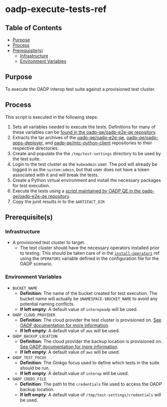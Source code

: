 # oadp-execute-tests-ref<!-- omit from toc -->

## Table of Contents<!-- omit from toc -->

- [Purpose](#purpose)
- [Process](#process)
- [Prerequisite(s)](#prerequisites)
  - [Infrastructure](#infrastructure)
  - [Environment Variables](#environment-variables)

## Purpose

To execute the OADP interop test suite against a provisioned test cluster.

## Process

This script is executed in the following steps:

1. Sets all variables needed to execute the tests. Definitions for many of these variables can be [found in the oadp-qe/oadp-e2e-qe repository](https://github.com/oadp-qe/oadp-e2e-qe/blob/release-v1.1/docs/overview/test_runner_vars.md).
2. Extracts the tar archives of the [oadp-qe/oadp-e2e-qe](https://github.com/oadp-qe/oadp-e2e-qe), [oadp-qe/oadp-apps-deployer](https://github.com/oadp-qe/oadp-apps-deployer), and [oadp-qe/mtc-python-client](https://github.com/oadp-qe/mtc-python-client) repositories to their respective directories.
3. Create and populate the the `/tmp/test-settings` directory to be used by the test suite.
4. Login to the test cluster as the `kubeadmin` user. The pod will already be logged in as the `system:admin`, but that user does not have a token associated with it and will break the tests.
6. Create a Python virtual environment and install the necessary packages for test execution.
7. Execute the tests using a [script maintained by OADP QE in the oadp-qe/oadp-e2e-qe repository](https://github.com/oadp-qe/oadp-e2e-qe/blob/release-v1.1/test_settings/scripts/test_runner.sh).
8. Copy the junit results in to the `$ARTIFACT_DIR`

## Prerequisite(s)

### Infrastructure

- A provisioned test cluster to target.
  - The test cluster should have the necessary operators installed prior to testing. This should be taken care of in the [`install-operators`](../../install-operators/README.md) ref using the `OPERATORS` variable defined in the configuration file for the OADP scenario.

### Environment Variables

- `BUCKET_NAME`
  - **Definition**: The name of the bucket created for test execution. The bucket name will actually be `$NAMESPACE-$BUCKET_NAME` to avoid any potential naming conflicts.
  - **If left empty**: A default value of `interopoadp` will be used.
- `OADP_CLOUD_PROVIDER`
  - **Definition**: The cloud provider the test cluster is provisioned on. [See OADP documentation for more information](https://github.com/oadp-qe/oadp-e2e-qe/blob/release-v1.1/docs/overview/test_runner_vars.md).
  - **If left empty**: A default value of `aws` will be used.
- `OADP_BACKUP_LOCATION`
  - **Definition**: The cloud provider the backup location is provisioned on. [See OADP documentation for more information](https://github.com/oadp-qe/oadp-e2e-qe/blob/release-v1.1/docs/overview/test_runner_vars.md).
  - **If left empty**: A default value of `aws` will be used.
- `OADP_TEST_FOCUS`
  - **Definition**: The Ginkgo focus used to define which tests in the suite should be run.
  - **If left empty**: A default value of `interop` will be used.
- `OADP_CREDS_FILE`
  - **Definition**: The path to the `credentials` file used to access the OADP backup location.
  - **If left empty**: A default value of `/tmp/test-settings/credentials` will be used.




